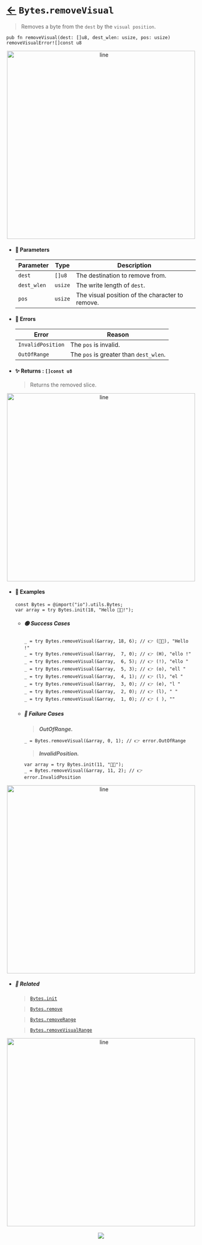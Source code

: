 # [←](../Bytes.md) `Bytes`.`removeVisual`

> Removes a byte from the `dest` by the `visual position`.

```zig
pub fn removeVisual(dest: []u8, dest_wlen: usize, pos: usize) removeVisualError![]const u8
```


<div align="center">
<img src="https://raw.githubusercontent.com/maysara-elshewehy/io-bench/refs/heads/main/dist/img/md/line.png" alt="line" style="width:500px;"/>
</div>

- #### 🧩 Parameters

    | Parameter   | Type    | Description                                     |
    | ----------- | ------- | ----------------------------------------------- |
    | `dest`      | `[]u8`  | The destination to remove from.                 |
    | `dest_wlen` | `usize` | The write length of `dest`.                     |
    | `pos`       | `usize` | The visual position of the character to remove. |

- #### 🚫 Errors

    | Error             | Reason                                 |
    | ----------------- | -------------------------------------- |
    | `InvalidPosition` | The `pos` is invalid.                  |
    | `OutOfRange`      | The `pos` is greater than `dest_wlen`. |

- #### ✨ Returns : `[]const u8`

    > Returns the removed slice.

<div align="center">
<img src="https://raw.githubusercontent.com/maysara-elshewehy/io-bench/refs/heads/main/dist/img/md/line.png" alt="line" style="width:500px;"/>
</div>

- #### 🧪 Examples

    ```zig
    const Bytes = @import("io").utils.Bytes;
    var array = try Bytes.init(18, "Hello 👨‍🏭!");
    ```

    - ##### 🟢 Success Cases

        ```zig
        _ = try Bytes.removeVisual(&array, 18, 6); // 👉 (👨‍🏭), "Hello !"
        _ = try Bytes.removeVisual(&array,  7, 0); // 👉 (H), "ello !"
        _ = try Bytes.removeVisual(&array,  6, 5); // 👉 (!), "ello "
        _ = try Bytes.removeVisual(&array,  5, 3); // 👉 (o), "ell "
        _ = try Bytes.removeVisual(&array,  4, 1); // 👉 (l), "el "
        _ = try Bytes.removeVisual(&array,  3, 0); // 👉 (e), "l "
        _ = try Bytes.removeVisual(&array,  2, 0); // 👉 (l), " "
        _ = try Bytes.removeVisual(&array,  1, 0); // 👉 ( ), ""
        ```

    - ##### 🔴 Failure Cases

        > **_OutOfRange._**

        ```zig
        _ = Bytes.removeVisual(&array, 0, 1); // 👉 error.OutOfRange
        ```

        > **_InvalidPosition._**

        ```zig
        var array = try Bytes.init(11, "👨‍🏭");
        _ = Bytes.removeVisual(&array, 11, 2); // 👉 error.InvalidPosition
        ```


<div align="center">
<img src="https://raw.githubusercontent.com/maysara-elshewehy/io-bench/refs/heads/main/dist/img/md/line.png" alt="line" style="width:500px;"/>
</div>

- ##### 🔗 Related

  > [`Bytes.init`](./init.md)

  > [`Bytes.remove`](./remove.md)

  > [`Bytes.removeRange`](./removeRange.md)

  > [`Bytes.removeVisualRange`](./removeVisualRange.md)

<div align="center">
<img src="https://raw.githubusercontent.com/maysara-elshewehy/io-bench/refs/heads/main/dist/img/md/line.png" alt="line" style="width:500px;"/>
</div>

<div align="center"><br>
<a href="https://github.com/maysara-elshewehy"> <img src="https://img.shields.io/badge/Made with ❤️ by-Maysara-orange"/> </a>
</div>
